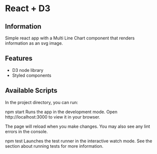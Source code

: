 # React + D3

## Information

Simple react app with a Multi Line Chart component that renders information
as an svg image.

## Features

- D3 node library
- Styled components

## Available Scripts

In the project directory, you can run:

npm start
Runs the app in the development mode.
Open http://localhost:3000 to view it in your browser.

The page will reload when you make changes.
You may also see any lint errors in the console.

npm test
Launches the test runner in the interactive watch mode.
See the section about running tests for more information.

